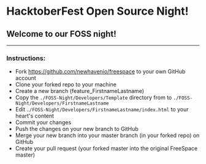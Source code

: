 # HacktoberFest Open Source Night!

## Welcome to our FOSS night! 

---

### Instructions:

- Fork https://github.com/newhavenio/freespace to your own GitHub account
- Clone your forked repo to your machine
- Create a new branch (feature_FirstnameLastname)
- Copy the `./FOSS-Night/Developers/Template` directory from  to `./FOSS-Night/Developers/FirstnameLastname`
- Edit `./FOSS-Night/Developers/FirstnameLastname/index.html` to your heart's content
- Commit your changes
- Push the changes on your new branch to GitHub
- Merge your new branch into your master branch (in your forked repo) on GitHub
- Create your pull request (your forked master into the original FreeSpace master)